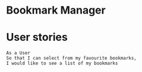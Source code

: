 # Bookmark Manager

# User stories

``` 
As a User
So that I can select from my favourite bookmarks,
I would like to see a list of my bookmarks
```

